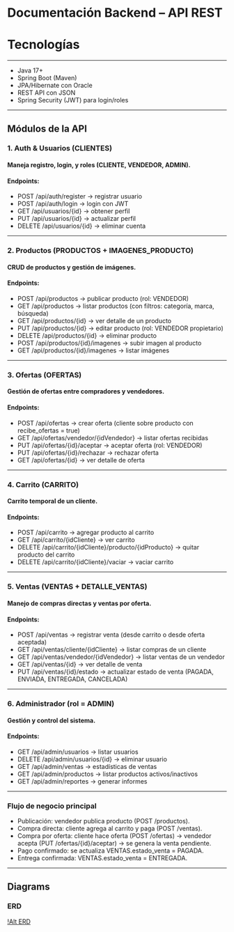 # Documentación Backend – API REST

# Tecnologías

---

- Java 17+
- Spring Boot (Maven)
- JPA/Hibernate con Oracle
- REST API con JSON
- Spring Security (JWT) para login/roles

---

## Módulos de la API

### 1. Auth & Usuarios (CLIENTES)

#### Maneja registro, login, y roles (CLIENTE, VENDEDOR, ADMIN).

#### Endpoints:

- POST /api/auth/register → registrar usuario
- POST /api/auth/login → login con JWT
- GET /api/usuarios/{id} → obtener perfil
- PUT /api/usuarios/{id} → actualizar perfil
- DELETE /api/usuarios/{id} → eliminar cuenta

---

### 2. Productos (PRODUCTOS + IMAGENES_PRODUCTO)

#### CRUD de productos y gestión de imágenes.

#### Endpoints:

- POST /api/productos → publicar producto (rol: VENDEDOR)
- GET /api/productos → listar productos (con filtros: categoría, marca, búsqueda)
- GET /api/productos/{id} → ver detalle de un producto
- PUT /api/productos/{id} → editar producto (rol: VENDEDOR propietario)
- DELETE /api/productos/{id} → eliminar producto
- POST /api/productos/{id}/imagenes → subir imagen al producto
- GET /api/productos/{id}/imagenes → listar imágenes

---

### 3. Ofertas (OFERTAS)

#### Gestión de ofertas entre compradores y vendedores.

#### Endpoints:

- POST /api/ofertas → crear oferta (cliente sobre producto con recibe_ofertas = true)
- GET /api/ofertas/vendedor/{idVendedor} → listar ofertas recibidas
- PUT /api/ofertas/{id}/aceptar → aceptar oferta (rol: VENDEDOR)
- PUT /api/ofertas/{id}/rechazar → rechazar oferta
- GET /api/ofertas/{id} → ver detalle de oferta

---

### 4. Carrito (CARRITO)

#### Carrito temporal de un cliente.

#### Endpoints:

- POST /api/carrito → agregar producto al carrito
- GET /api/carrito/{idCliente} → ver carrito
- DELETE /api/carrito/{idCliente}/producto/{idProducto} → quitar producto del carrito
- DELETE /api/carrito/{idCliente}/vaciar → vaciar carrito

---

### 5. Ventas (VENTAS + DETALLE_VENTAS)

#### Manejo de compras directas y ventas por oferta.

#### Endpoints:

- POST /api/ventas → registrar venta (desde carrito o desde oferta aceptada)
- GET /api/ventas/cliente/{idCliente} → listar compras de un cliente
- GET /api/ventas/vendedor/{idVendedor} → listar ventas de un vendedor
- GET /api/ventas/{id} → ver detalle de venta
- PUT /api/ventas/{id}/estado → actualizar estado de venta (PAGADA, ENVIADA, ENTREGADA, CANCELADA)

---

### 6. Administrador (rol = ADMIN)

#### Gestión y control del sistema.

#### Endpoints:

- GET /api/admin/usuarios → listar usuarios
- DELETE /api/admin/usuarios/{id} → eliminar usuario
- GET /api/admin/ventas → estadísticas de ventas
- GET /api/admin/productos → listar productos activos/inactivos
- GET /api/admin/reportes → generar informes

---

### Flujo de negocio principal

- Publicación: vendedor publica producto (POST /productos).
- Compra directa: cliente agrega al carrito y paga (POST /ventas).
- Compra por oferta: cliente hace oferta (POST /ofertas) → vendedor acepta (PUT /ofertas/{id}/aceptar) → se genera la venta pendiente.
- Pago confirmado: se actualiza VENTAS.estado_venta = PAGADA.
- Entrega confirmada: VENTAS.estado_venta = ENTREGADA.

---

## Diagrams

### ERD

[!Alt ERD](/diagrams/ERD.png)
